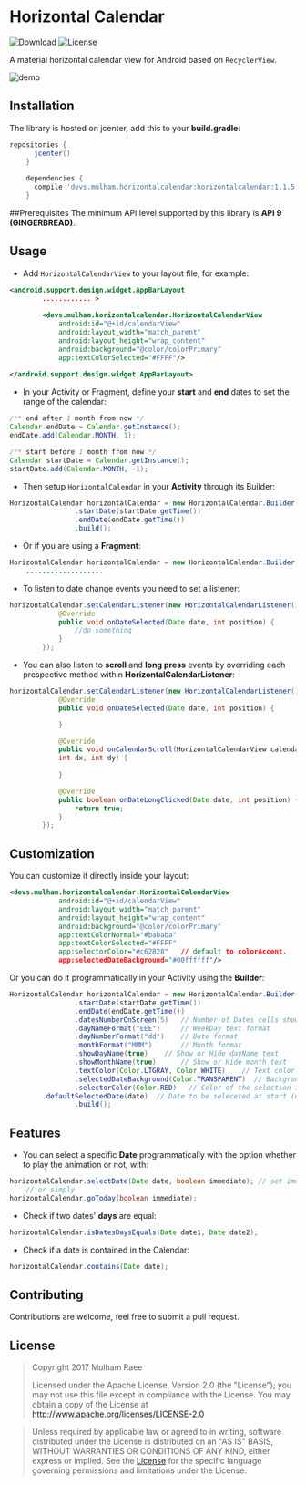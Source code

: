 # Horizontal Calendar

[ ![Download](https://api.bintray.com/packages/mulham-raee/maven/horizontal-calendar/images/download.svg) ](https://bintray.com/mulham-raee/maven/horizontal-calendar/_latestVersion)
[![License](https://img.shields.io/badge/License-Apache%202.0-blue.svg)](https://opensource.org/licenses/Apache-2.0)

A material horizontal calendar view for Android based on `RecyclerView`.

![demo](/art/demo.gif)

## Installation
The library is hosted on jcenter, add this to your **build.gradle**:

```gradle
repositories {
      jcenter()
    }
    
    dependencies {
      compile 'devs.mulham.horizontalcalendar:horizontalcalendar:1.1.5'
    }
```

##Prerequisites
The minimum API level supported by this library is **API 9 (GINGERBREAD)**.

## Usage
- Add `HorizontalCalendarView` to your layout file, for example:

```xml
<android.support.design.widget.AppBarLayout
		............ >
		
        <devs.mulham.horizontalcalendar.HorizontalCalendarView
            android:id="@+id/calendarView"
            android:layout_width="match_parent"
            android:layout_height="wrap_content"
            android:background="@color/colorPrimary"
            app:textColorSelected="#FFFF"/>
            
</android.support.design.widget.AppBarLayout>
```

- In your Activity or Fragment, define your **start** and **end** dates to set the range of the calendar:

```java
/** end after 1 month from now */
Calendar endDate = Calendar.getInstance();
endDate.add(Calendar.MONTH, 1);

/** start before 1 month from now */
Calendar startDate = Calendar.getInstance();
startDate.add(Calendar.MONTH, -1);
```

- Then setup `HorizontalCalendar` in your **Activity** through its Builder: 

```java
HorizontalCalendar horizontalCalendar = new HorizontalCalendar.Builder(this, R.id.calendarView)
                .startDate(startDate.getTime())
                .endDate(endDate.getTime())
                .build();
```

- Or if you are using a **Fragment**:

```java
HorizontalCalendar horizontalCalendar = new HorizontalCalendar.Builder(rootView, R.id.calendarView)
	...................
```

- To listen to date change events you need to set a listener:

```java
horizontalCalendar.setCalendarListener(new HorizontalCalendarListener() {
            @Override
            public void onDateSelected(Date date, int position) {
                //do something
            }
        });
```

- You can also listen to **scroll** and **long press** events by overriding each prespective method within **HorizontalCalendarListener**:

```java
horizontalCalendar.setCalendarListener(new HorizontalCalendarListener() {
            @Override
            public void onDateSelected(Date date, int position) {

            }

            @Override
            public void onCalendarScroll(HorizontalCalendarView calendarView, 
            int dx, int dy) {
                
            }

            @Override
            public boolean onDateLongClicked(Date date, int position) {
                return true;
            }
        });
```

## Customization
You can customize it directly inside your layout:

```xml
<devs.mulham.horizontalcalendar.HorizontalCalendarView
            android:id="@+id/calendarView"
            android:layout_width="match_parent"
            android:layout_height="wrap_content"
            android:background="@color/colorPrimary"
            app:textColorNormal="#bababa"
            app:textColorSelected="#FFFF"
            app:selectorColor="#c62828"   // default to colorAccent.
            app:selectedDateBackground="#00ffffff"/>
```

Or you can do it programmatically in your Activity using the **Builder**:

```java
HorizontalCalendar horizontalCalendar = new HorizontalCalendar.Builder(this, R.id.calendarView)
                .startDate(startDate.getTime())
                .endDate(endDate.getTime())
                .datesNumberOnScreen(5)   // Number of Dates cells shown on screen (Recommended 5)
                .dayNameFormat("EEE")	  // WeekDay text format
                .dayNumberFormat("dd")    // Date format
				.monthFormat("MMM") 	  // Month format
				.showDayName(true)	  // Show or Hide dayName text
				.showMonthName(true)	  // Show or Hide month text
                .textColor(Color.LTGRAY, Color.WHITE)    // Text color for none selected Dates, Text color for selected Date.
                .selectedDateBackground(Color.TRANSPARENT)  // Background color of the selected date cell.
                .selectorColor(Color.RED)   // Color of the selection indicator bar (default to colorAccent).
		.defaultSelectedDate(date)  // Date to be seleceted at start (default to Today)
                .build();
```

## Features
- You can select a specific **Date** programmatically with the option whether to play the animation or not, with:
```java
horizontalCalendar.selectDate(Date date, boolean immediate); // set immediate to false to ignore animation.
	// or simply
horizontalCalendar.goToday(boolean immediate);
```

- Check if two dates' **days** are equal:
```java
horizontalCalendar.isDatesDaysEquals(Date date1, Date date2);
```

- Check if a date is contained in the Calendar:
```java
horizontalCalendar.contains(Date date);
```
## Contributing
Contributions are welcome, feel free to submit a pull request.

## License
> Copyright 2017  Mulham Raee
> 
> Licensed under the Apache License, Version 2.0 (the "License");
> you may not use this file except in compliance with the License.
> You may obtain a copy of the License at
       http://www.apache.org/licenses/LICENSE-2.0

> Unless required by applicable law or agreed to in writing, software
> distributed under the License is distributed on an "AS IS" BASIS,
> WITHOUT WARRANTIES OR CONDITIONS OF ANY KIND, either express or implied.
> See the [License](/LICENSE) for the specific language governing
> permissions and limitations under the License.
